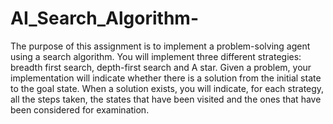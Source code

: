 # AI_Search_Algorithm-
The purpose of this assignment is to implement a problem-solving agent using a search algorithm. You will implement three different strategies: breadth first search, depth-first search and A star. Given a problem, your implementation will indicate whether there is a solution from the initial state to the goal state. When a solution exists, you will indicate, for each strategy, all the steps taken, the states that have been visited and the ones that have been considered for examination.
